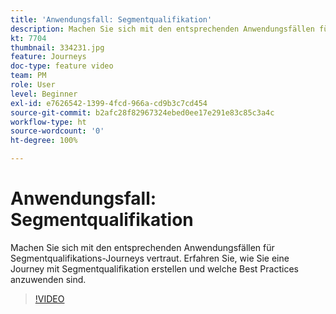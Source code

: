 ```yaml
---
title: 'Anwendungsfall: Segmentqualifikation'
description: Machen Sie sich mit den entsprechenden Anwendungsfällen für Segmentqualifikations-Journeys vertraut. Erfahren Sie, wie Sie eine Journey mit Segmentqualifikation erstellen und welche Best Practices anzuwenden sind.
kt: 7704
thumbnail: 334231.jpg
feature: Journeys
doc-type: feature video
team: PM
role: User
level: Beginner
exl-id: e7626542-1399-4fcd-966a-cd9b3c7cd454
source-git-commit: b2afc28f82967324ebed0ee17e291e83c85c3a4c
workflow-type: ht
source-wordcount: '0'
ht-degree: 100%

---
```


# Anwendungsfall: Segmentqualifikation

Machen Sie sich mit den entsprechenden Anwendungsfällen für Segmentqualifikations-Journeys vertraut. Erfahren Sie, wie Sie eine Journey mit Segmentqualifikation erstellen und welche Best Practices anzuwenden sind.

>[!VIDEO](https://video.tv.adobe.com/v/334231?quality=12&learn=on)
